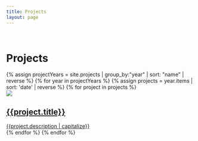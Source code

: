 ```yaml
---
title: Projects
layout: page
---
```


<div class="pure-g">
  <div class="pure-u-md-1-12">
  &nbsp;
  </div>
  <div class="pure-u-1 pure-u-md-11-12">
    <h1>Projects</h1>
  </div>
</div>

<div id="projects" class="pure-g">
    {% assign projectYears = site.projects | group_by:"year" | sort: "name" | reverse %}
    {% for year in projectYears %}
      {% assign projects = year.items | sort: 'date' | reverse %}
      {% for project in projects %}
        <div class="pure-u-1 pure-u-md-1-2 project">
          <a href="/projects/{{project.slug}}">
            <div class="monotone">
              <img src="/imgs/thumbs/{{project.key}}.png" />
            </div>
            <h2>{{project.title}}</h2>
            <div>{{project.description | capitalize}}</div>
          </a>
        </div>
      {% endfor %}
    {% endfor %}
</div>
